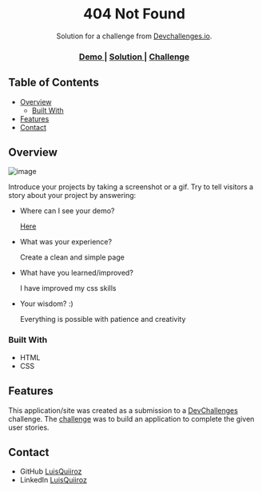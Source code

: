 <!-- Please update value in the {}  -->

<h1 align="center">404 Not Found</h1>

<div align="center">
   Solution for a challenge from  <a href="http://devchallenges.io" target="_blank">Devchallenges.io</a>.
</div>

<div align="center">
  <h3>
    <a href="https://404-not-found-q.netlify.app/">
      Demo
    </a>
    <span> | </span>
    <a href="https://github.com/LuisQuiiroz/404-not-found">
      Solution
    </a>
    <span> | </span>
    <a href="https://devchallenges.io/challenges/wBunSb7FPrIepJZAg0sY">
      Challenge
    </a>
  </h3>
</div>

<!-- TABLE OF CONTENTS -->

## Table of Contents

- [Overview](#overview)
  - [Built With](#built-with)
- [Features](#features)
- [Contact](#contact)

<!-- OVERVIEW -->

## Overview

![image](https://github.com/LuisQuiiroz/404-not-found/assets/93633867/757c1794-752a-4609-ae7e-ac7d54984645)


Introduce your projects by taking a screenshot or a gif. Try to tell visitors a story about your project by answering:

- Where can I see your demo?
  
  [Here](https://404-not-found-q.netlify.app/)
  
- What was your experience?
  
  Create a clean and simple page
  
- What have you learned/improved?
  
  I have improved my css skills
  
- Your wisdom? :)
  
  Everything is possible with patience and creativity

### Built With

<!-- This section should list any major frameworks that you built your project using. Here are a few examples.-->

- HTML
- CSS

## Features

<!-- List the features of your application or follow the template. Don't share the figma file here :) -->

This application/site was created as a submission to a [DevChallenges](https://devchallenges.io/challenges) challenge. The [challenge](https://devchallenges.io/challenges/wBunSb7FPrIepJZAg0sY) was to build an application to complete the given user stories.


## Contact

- GitHub [LuisQuiiroz](https://github.com/LuisQuiiroz)
- LinkedIn [LuisQuiiroz](https://www.linkedin.com/in/luis-quiiroz/)
